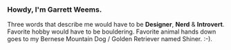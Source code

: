 ### Howdy, I'm Garrett Weems.

Three words that describe me would have to be **Designer**, **Nerd** & **Introvert**.
Favorite hobby would have to be bouldering.
Favorite animal hands down goes to my Bernese Mountain Dog / Golden Retriever named Shiner. :-).
